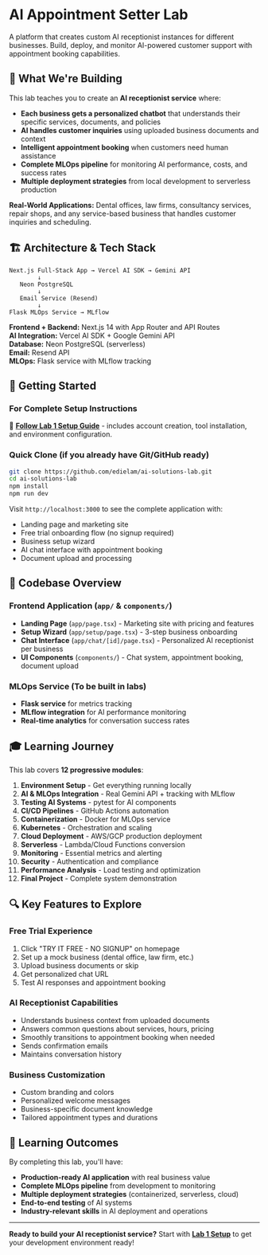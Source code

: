 # AI Appointment Setter Lab

A platform that creates custom AI receptionist instances for different businesses. Build, deploy, and monitor AI-powered customer support with appointment booking capabilities.

## 🎯 What We're Building

This lab teaches you to create an **AI receptionist service** where:
- **Each business gets a personalized chatbot** that understands their specific services, documents, and policies
- **AI handles customer inquiries** using uploaded business documents and context
- **Intelligent appointment booking** when customers need human assistance
- **Complete MLOps pipeline** for monitoring AI performance, costs, and success rates
- **Multiple deployment strategies** from local development to serverless production

**Real-World Applications:** Dental offices, law firms, consultancy services, repair shops, and any service-based business that handles customer inquiries and scheduling.

## 🏗️ Architecture & Tech Stack

```
Next.js Full-Stack App → Vercel AI SDK → Gemini API
        ↓
   Neon PostgreSQL
        ↓
   Email Service (Resend)
        ↓
Flask MLOps Service → MLflow
```

**Frontend + Backend:** Next.js 14 with App Router and API Routes  
**AI Integration:** Vercel AI SDK + Google Gemini API  
**Database:** Neon PostgreSQL (serverless)  
**Email:** Resend API  
**MLOps:** Flask service with MLflow tracking  

## 🚀 Getting Started

### For Complete Setup Instructions
📖 **[Follow Lab 1 Setup Guide](COURSE-NOTES/lab-1.md)** - includes account creation, tool installation, and environment configuration.

### Quick Clone (if you already have Git/GitHub ready)
```bash
git clone https://github.com/edielam/ai-solutions-lab.git
cd ai-solutions-lab
npm install
npm run dev
```

Visit `http://localhost:3000` to see the complete application with:
- Landing page and marketing site
- Free trial onboarding flow (no signup required)
- Business setup wizard
- AI chat interface with appointment booking
- Document upload and processing

## 📁 Codebase Overview

### **Frontend Application** (`app/` & `components/`)
- **Landing Page** (`app/page.tsx`) - Marketing site with pricing and features
- **Setup Wizard** (`app/setup/page.tsx`) - 3-step business onboarding
- **Chat Interface** (`app/chat/[id]/page.tsx`) - Personalized AI receptionist per business
- **UI Components** (`components/`) - Chat system, appointment booking, document upload
<!-- - **Type Definitions** (`lib/types.ts`) - Database models and interfaces
- **Mock Data** (`lib/storage.ts`) - Local storage system for development -->


### **MLOps Service** (To be built in labs)
- **Flask service** for metrics tracking
- **MLflow integration** for AI performance monitoring
- **Real-time analytics** for conversation success rates

## 🎓 Learning Journey

This lab covers **12 progressive modules**:

1. **Environment Setup** - Get everything running locally
2. **AI & MLOps Integration** - Real Gemini API + tracking with MLflow
3. **Testing AI Systems** - pytest for AI components
4. **CI/CD Pipelines** - GitHub Actions automation
5. **Containerization** - Docker for MLOps service
6. **Kubernetes** - Orchestration and scaling
7. **Cloud Deployment** - AWS/GCP production deployment  
8. **Serverless** - Lambda/Cloud Functions conversion
9. **Monitoring** - Essential metrics and alerting
10. **Security** - Authentication and compliance
11. **Performance Analysis** - Load testing and optimization
12. **Final Project** - Complete system demonstration

## 🔍 Key Features to Explore

### **Free Trial Experience**
1. Click "TRY IT FREE - NO SIGNUP" on homepage
2. Set up a mock business (dental office, law firm, etc.)
3. Upload business documents or skip
4. Get personalized chat URL
5. Test AI responses and appointment booking

### **AI Receptionist Capabilities**
- Understands business context from uploaded documents
- Answers common questions about services, hours, pricing
- Smoothly transitions to appointment booking when needed
- Sends confirmation emails
- Maintains conversation history

### **Business Customization**
- Custom branding and colors
- Personalized welcome messages  
- Business-specific document knowledge
- Tailored appointment types and durations

## 🎯 Learning Outcomes

By completing this lab, you'll have:
- **Production-ready AI application** with real business value
- **Complete MLOps pipeline** from development to monitoring
- **Multiple deployment strategies** (containerized, serverless, cloud)
- **End-to-end testing** of AI systems
- **Industry-relevant skills** in AI deployment and operations

---

**Ready to build your AI receptionist service?** Start with **[Lab 1 Setup](COURSE-NOTES/lab-1.md)** to get your development environment ready!